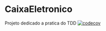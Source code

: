 # CaixaEletronico
Projeto dedicado a pratica do TDD
[![codecov](https://codecov.io/gh/gmarcial/CaixaEletronico/branch/master/graph/badge.svg)](https://codecov.io/gh/gmarcial/CaixaEletronico)

